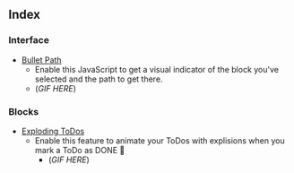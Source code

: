 ## Index

### Interface

- [Bullet Path](https://github.com/ErikPlachta/RoamResearch_CSS-and-JS/blob/main/JS/Interface/BulletPath.js)
  -  Enable this JavaScript to get a visual indicator of the block you've selected and the path to get there.
    -  (_GIF HERE_)

### Blocks

- [Exploding ToDos](https://github.com/ErikPlachta/RoamResearch_CSS-and-JS/blob/main/JS/Blocks/ExplodingToDos.js)
  - Enable this feature to animate your ToDos with explisions when you mark a ToDo as DONE 🧨
    -  (_GIF HERE_)
